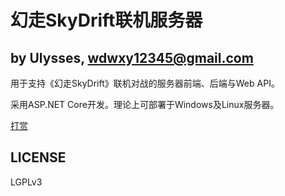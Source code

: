 # 幻走SkyDrift联机服务器

## by Ulysses, wdwxy12345@gmail.com

用于支持《幻走SkyDrift》联机对战的服务器前端、后端与Web API。

采用ASP.NET Core开发。理论上可部署于Windows及Linux服务器。

[打赏](http://114.215.126.213/page/%E5%85%B3%E4%BA%8E)

## LICENSE

LGPLv3
